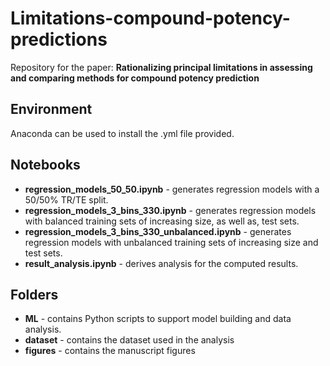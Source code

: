 # Limitations-compound-potency-predictions
Repository for the paper: **Rationalizing principal limitations in assessing and comparing methods for compound potency prediction**

## Environment 
Anaconda can be used to install the .yml file provided.

## Notebooks
* **regression_models_50_50.ipynb** - generates regression models with a 50/50% TR/TE split.
* **regression_models_3_bins_330.ipynb** - generates regression models with balanced training sets of increasing size, as well as, test sets.
* **regression_models_3_bins_330_unbalanced.ipynb** - generates regression models with unbalanced training sets of increasing size and test sets.
* **result_analysis.ipynb** - derives analysis for the computed results.

## Folders
* **ML** - contains Python scripts to support model building and data analysis.
* **dataset** - contains the dataset used in the analysis
* **figures** - contains the manuscript figures
